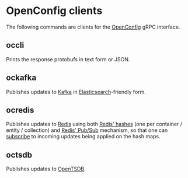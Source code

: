 # OpenConfig clients

The following commands are clients for the [OpenConfig](http://openconfig.net) gRPC interface.

## occli

Prints the response protobufs in text form or JSON.

## ockafka

Publishes updates to [Kafka](http://kafka.apache.org) in [Elasticsearch](https://www.elastic.co/products/elasticsearch)-friendly form.

## ocredis

Publishes updates to [Redis](http://redis.io) using both [Redis' hashes](http://redis.io/topics/data-types-intro#hashes)
(one per container / entity / collection) and [Redis' Pub/Sub](http://redis.io/topics/pubsub) 
mechanism, so that one can [subscribe](http://redis.io/commands/subscribe) to
incoming updates being applied on the hash maps.

## octsdb

Publishes updates to [OpenTSDB](http://opentsdb.net).



